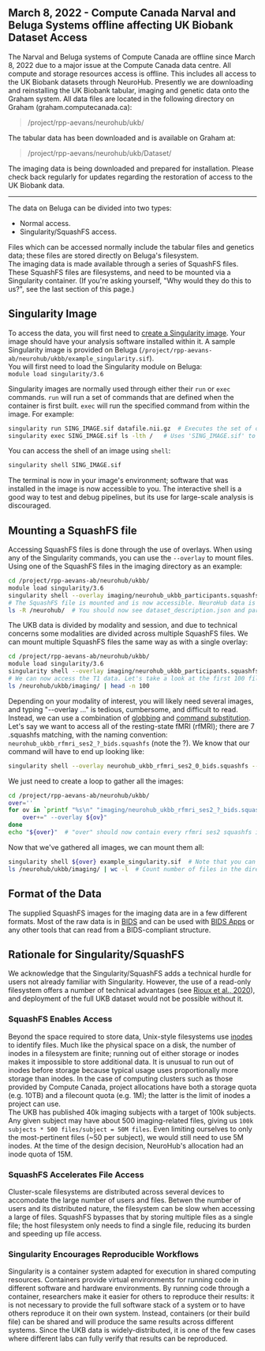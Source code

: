 ## March 8, 2022 - Compute Canada Narval and Beluga Systems offline affecting UK Biobank Dataset Access
The Narval and Beluga systems of Compute Canada are offline since March 8, 2022 due to a major issue at the Compute Canada data centre. All compute and storage resources access is offline. This includes all access to the UK Biobank datasets through NeuroHub.  Presently we are downloading and reinstalling the UK Biobank tabular, imaging and genetic data onto the Graham system.  All data files are located in the following directory on Graham (graham.computecanada.ca):
> /project/rpp-aevans/neurohub/ukb/

The tabular data has been downloaded and is available on Graham at:
> /project/rpp-aevans/neurohub/ukb/Dataset/

The imaging data is being downloaded and prepared for installation.  Please check back regularly for updates regarding the restoration of access to the UK Biobank data.

***


The data on Beluga can be divided into two types:  
* Normal access.  
* Singularity/SquashFS access.  
  
Files which can be accessed normally include the tabular files and genetics data; these files are stored directly on Beluga's filesystem.  
The imaging data is made available through a series of SquashFS files. These SquashFS files are filesystems, and need to be mounted via a Singularity container. (If you're asking yourself, "Why would they do this to us?", see the last section of this page.)  
  
## Singularity Image  
To access the data, you will first need to [create a Singularity image](https://sylabs.io/guides/3.0/user-guide/build_a_container.html). Your image should have your analysis software installed within it. A sample Singularity image is provided on Beluga (`/project/rpp-aevans-ab/neurohub/ukbb/example_singularity.sif`).  
You will first need to load the Singularity module on Beluga:  
`module load singularity/3.6`  

Singularity images are normally used through either their `run` or `exec` commands. `run` will run a set of commands that are defined when the container is first built. `exec` will run the specified command from within the image. For example:  
```bash
singularity run SING_IMAGE.sif datafile.nii.gz  # Executes the set of commands defined under 'run' for the image 'SING_IMAGE' on the input 'datafile.nii.gz'
singularity exec SING_IMAGE.sif ls -lth /  	# Uses 'SING_IMAGE.sif' to execute the command, 'ls -lth /'
```

You can access the shell of an image using `shell`:  
  
```bash
singularity shell SING_IMAGE.sif
```

The terminal is now in your image's environment; software that was installed in the image is now accessible to you. The interactive shell is a good way to test and debug pipelines, but its use for large-scale analysis is discouraged.

## Mounting a SquashFS file
Accessing SquashFS files is done through the use of overlays. When using any of the Singularity commands, you can use the `--overlay` to mount files. Using one of the SquashFS files in the imaging directory as an example:  
```bash
cd /project/rpp-aevans-ab/neurohub/ukbb/
module load singularity/3.6
singularity shell --overlay imaging/neurohub_ukbb_participants.squashfs:ro example_singularity.sif
# The SquashFS file is mounted and is now accessible. NeuroHub data is kept in /neurohub/; and in this case
ls -R /neurohub/  # You should now see dataset_description.json and participants.tsv in /neurohub/ukbb/imaging/
```

The UKB data is divided by modality and session, and due to technical concerns some modalities are divided across multiple SquashFS files. We can mount multiple SquashFS files the same way as with a single overlay:  
```bash
cd /project/rpp-aevans-ab/neurohub/ukbb/
module load singularity/3.6
singularity shell --overlay imaging/neurohub_ukbb_participants.squashfs:ro --overlay imaging/neurohub_ukbb_t1_ses2_0_bids.squashfs:ro example_singularity.sif
# We can now access the T1 data. Let's take a look at the first 100 files:
ls /neurohub/ukbb/imaging/ | head -n 100
```

Depending on your modality of interest, you will likely need several images, and typing "--overlay ..." is tedious, cumbersome, and difficult to read. Instead, we can use a combination of [globbing](https://linuxhint.com/bash_globbing_tutorial/) and [command substitution](https://www.gnu.org/software/bash/manual/html_node/Command-Substitution.html). Let's say we want to access all of the resting-state fMRI (rfMRI); there are 7 .squashfs matching, with the naming convention: `neurohub_ukbb_rfmri_ses2_?_bids.squashfs` (note the ?). We know that our command will have to end up looking like:  
```bash
singularity shell --overlay neurohub_ukbb_rfmri_ses2_0_bids.squashfs --overlay neurohub_ukbb_rfmri_ses2_1_bids.squashfs (etc.)
```
We just need to create a loop to gather all the images:  
```bash
cd /project/rpp-aevans-ab/neurohub/ukbb/
over=''
for ov in `printf "%s\n" "imaging/neurohub_ukbb_rfmri_ses2_?_bids.squashfs"`; do
	over+=" --overlay ${ov}"
done
echo "${over}"  # "over" should now contain every rfmri ses2 squashfs image.
```
  
Now that we've gathered all images, we can mount them all:  
```bash
singularity shell ${over} example_singularity.sif  # Note that you can't use quotes around ${over}
ls /neurohub/ukbb/imaging/ | wc -l  # Count number of files in the directory
```

## Format of the Data
The supplied SquashFS images for the imaging data are in a few different formats. Most of the raw data is in [BIDS](https://bids-specification.readthedocs.io/en/stable/) and can be used with [BIDS Apps](http://bids-apps.neuroimaging.io/apps/) or any other tools that can read from a BIDS-compliant structure.

## Rationale for Singularity/SquashFS  
We acknowledge that the Singularity/SquashFS adds a technical hurdle for users not already familiar with Singularity. However, the use of a read-only filesystem offers a number of technical advantages (see [Rioux et al., 2020](https://dl.acm.org/doi/10.1145/3311790.3401776)), and deployment of the full UKB dataset would not be possible without it.  
### SquashFS Enables Access
Beyond the space required to store data, Unix-style filesystems use [inodes](https://en.wikipedia.org/wiki/Inode) to identify files. Much like the physical space on a disk, the number of inodes in a filesystem are finite; running out of either storage or inodes makes it impossible to store additional data. It is unusual to run out of inodes before storage because typical usage uses proportionally more storage than inodes. In the case of computing clusters such as those provided by Compute Canada, project allocations have both a storage quota (e.g. 10TB) and a filecount quota (e.g. 1M); the latter is the limit of inodes a project can use.  
The UKB has published 40k imaging subjects with a target of 100k subjects. Any given subject may have about 500 imaging-related files, giving us `100k subjects * 500 files/subject = 50M files`. Even limiting ourselves to only the most-pertinent files (~50 per subject), we would still need to use 5M inodes. At the time of the design decision, NeuroHub's allocation had an inode quota of 15M.  
### SquashFS Accelerates File Access
Cluster-scale filesystems are distributed across several devices to accomodate the large number of users and files. Betwen the number of users and its distributed nature, the filesystem can be slow when accessing a large of files. SquashFS bypasses that by storing multiple files as a single file; the host filesystem only needs to find a single file, reducing its burden and speeding up file access.  
### Singularity Encourages Reproducible Workflows  
Singularity is a container system adapted for execution in shared computing resources. Containers provide virtual environments for running code in different software and hardware environments. By running code through a container, researchers make it easier for others to reproduce their results: it is not necessary to provide the full software stack of a system or to have others reproduce it on their own system. Instead, containers (or their build file) can be shared and will produce the same results across different systems. Since the UKB data is widely-distributed, it is one of the few cases where different labs can fully verify that results can be reproduced.
